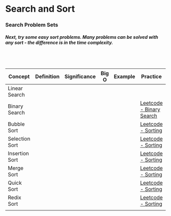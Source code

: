 # Search and Sort

### Search Problem Sets
##### Next, try some easy sort problems. Many problems can be solved with any sort - the difference is in the time complexity.

<br>
<br>


| Concept | Definition | Significance | Big O | Example | Practice | Resources |
| ------- | ------- | ------- | ------- | ------- | ------- | ------- |
|  Linear Search       |         |         |         |         |         |         |
|  Binary Search       |         |         |         |         |  [Leetcode - Binary Search](https://leetcode.com/tag/binary-search/)       |         |
|    Bubble Sort     |         |         |         |         |  [ Leetcode - Sorting](https://leetcode.com/tag/sorting/)       |         |
|    Selection Sort     |         |         |         |         |  [ Leetcode - Sorting](https://leetcode.com/tag/sorting/)        |         |
|    Insertion Sort     |         |         |         |         |   [ Leetcode - Sorting](https://leetcode.com/tag/sorting/)       |         |
|    Merge Sort     |         |         |         |         |   [ Leetcode - Sorting](https://leetcode.com/tag/sorting/)       |         |
|    Quick Sort     |         |         |         |         |   [ Leetcode - Sorting](https://leetcode.com/tag/sorting/)       |         |
|    Redix Sort     |         |         |         |         |    [ Leetcode - Sorting](https://leetcode.com/tag/sorting/)      |         |
|         |         |         |         |         |         |         |

